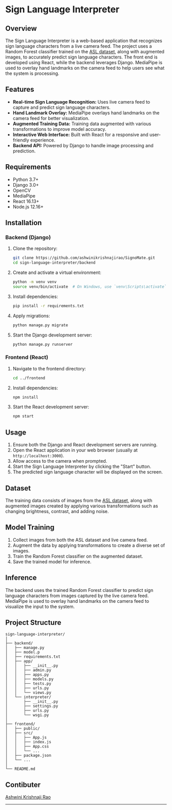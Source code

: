 
# Sign Language Interpreter

## Overview

The Sign Language Interpreter is a web-based application that recognizes sign language characters from a live camera feed. The project uses a Random Forest classifier trained on the [ASL dataset](https://www.kaggle.com/datasets/ayuraj/asl-dataset), along with augmented images, to accurately predict sign language characters. The front end is developed using React, while the backend leverages Django. MediaPipe is used to overlay hand landmarks on the camera feed to help users see what the system is processing.

## Features

- **Real-time Sign Language Recognition:** Uses live camera feed to capture and predict sign language characters.
- **Hand Landmark Overlay:** MediaPipe overlays hand landmarks on the camera feed for better visualization.
- **Augmented Training Data:** Training data augmented with various transformations to improve model accuracy.
- **Interactive Web Interface:** Built with React for a responsive and user-friendly experience.
- **Backend API:** Powered by Django to handle image processing and prediction.

## Requirements

- Python 3.7+
- Django 3.0+
- OpenCV
- MediaPipe
- React 16.13+
- Node.js 12.16+

## Installation

### Backend (Django)

1. Clone the repository:
   ```bash
   git clone https://github.com/ashwinikrishnajirao/SignoMate.git
   cd sign-language-interpreter/backend
   ```

2. Create and activate a virtual environment:
   ```bash
   python -m venv venv
   source venv/bin/activate  # On Windows, use `venv\Scripts\activate`
   ```

3. Install dependencies:
   ```bash
   pip install -r requirements.txt
   ```

4. Apply migrations:
   ```bash
   python manage.py migrate
   ```

5. Start the Django development server:
   ```bash
   python manage.py runserver
   ```

### Frontend (React)

1. Navigate to the frontend directory:
   ```bash
   cd ../frontend
   ```

2. Install dependencies:
   ```bash
   npm install
   ```

3. Start the React development server:
   ```bash
   npm start
   ```

## Usage

1. Ensure both the Django and React development servers are running.
2. Open the React application in your web browser (usually at `http://localhost:3000`).
3. Allow access to the camera when prompted.
4. Start the Sign Language Interpreter by clicking the "Start" button.
5. The predicted sign language character will be displayed on the screen.

## Dataset

The training data consists of images from the [ASL dataset](https://www.kaggle.com/datasets/ayuraj/asl-dataset), along with augmented images created by applying various transformations such as changing brightness, contrast, and adding noise.

## Model Training

1. Collect images from both the ASL dataset and live camera feed.
2. Augment the data by applying transformations to create a diverse set of images.
3. Train the Random Forest classifier on the augmented dataset.
4. Save the trained model for inference.

## Inference

The backend uses the trained Random Forest classifier to predict sign language characters from images captured by the live camera feed. MediaPipe is used to overlay hand landmarks on the camera feed to visualize the input to the system.

## Project Structure

```
sign-language-interpreter/
│
├── backend/
│   ├── manage.py
│   ├── model.p
│   ├── requirements.txt
│   ├── app/
│   │   ├── __init__.py
│   │   ├── admin.py
│   │   ├── apps.py
│   │   ├── models.py
│   │   ├── tests.py
│   │   ├── urls.py
│   │   └── views.py
│   └── interpreter/
│       ├── __init__.py
│       ├── settings.py
│       ├── urls.py
│       └── wsgi.py
│
├── frontend/
│   ├── public/
│   ├── src/
│   │   ├── App.js
│   │   ├── index.js
│   │   ├── App.css
│   │   └── ...
│   ├── package.json
│   └── ...
│
└── README.md
```

## Contibuter

[Ashwini Krishnaji Rao](https://github.com/ashwinikrishnajirao)



---


